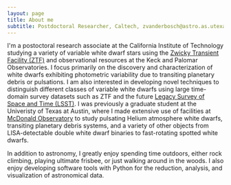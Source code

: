 ```yaml
---
layout: page
title: About me
subtitle: Postdoctoral Researcher, Caltech, zvanderbosch@astro.as.utexas.edu
---
```


I'm a postoctoral research associate at the California Institute of Technology studying a variety of variable white dwarf stars using the [Zwicky Transient Facility (ZTF)](https://www.ztf.caltech.edu/) and observational resources at the Keck and Palomar Observatories. I focus primarily on the discovery and characterization of white dwarfs exhibiting photometric variability due to transiting planetary debris or pulsations. I am also interested in developing novel techniques to distinguish different classes of variable white dwarfs using large time-domain survey datasets such as ZTF and the future [Legacy Survey of Space and Time (LSST)](https://www.lsst.org/). I was previously a graduate student at the Univeristy of Texas at Austin, where I made extensive use of facilities at [McDonald Observatory](http://mcdonaldobservatory.org/) to study pulsating Helium atmosphere white dwarfs, transiting planetary debris systems, and a variety of other objects from LISA-detectable double white dwarf binaries to fast-rotating spotted white dwarfs.

In addition to astronomy, I greatly enjoy spending time outdoors, either rock climbing, playing ultimate frisbee, or just walking around in the woods.  I also enjoy developing software tools with Python for the reduction, analysis, and visualization of astronomical data.
